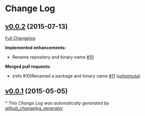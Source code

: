 # Change Log

## [v0.0.2](https://github.com/yoheimuta/gii/tree/v0.0.2) (2015-07-13)

[Full Changelog](https://github.com/yoheimuta/gii/compare/v0.0.1...v0.0.2)

**Implemented enhancements:**

- Rename repository and binary name [\#10](https://github.com/yoheimuta/gii/issues/10)

**Merged pull requests:**

- \(refs \#10\)Renamed a package and binary name [\#11](https://github.com/yoheimuta/gii/pull/11) ([yoheimuta](https://github.com/yoheimuta))

## [v0.0.1](https://github.com/yoheimuta/gii/tree/v0.0.1) (2015-05-05)

\* *This Change Log was automatically generated by [github_changelog_generator](https://github.com/skywinder/Github-Changelog-Generator)*
